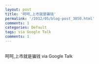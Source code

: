 ```yaml
---
layout: post
title: '呵呵,上市就是骗钱'
permalink: '/2012/05/blog-post_3050.html'
comments: 1
categories: Default
tags: via Google Talk
comments: 1
---
```

  
 

<div xmlns="http://www.w3.org/1999/xhtml"><br/>          呵呵,上市就是骗钱 via Google Talk<br/> </div>

  
